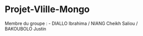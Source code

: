 # Projet-Vlille-Mongo

Membre du groupe : - DIALLO Ibrahima / NIANG Cheikh Saliou / BAKOUBOLO Justin

